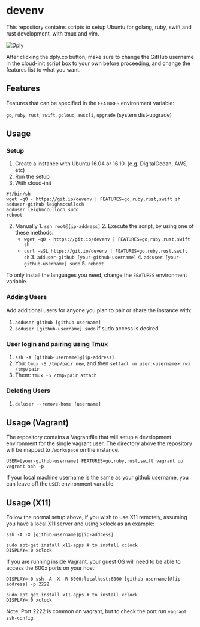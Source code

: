 # devenv

This repository contains scripts to setup Ubuntu for golang, ruby, swift and rust development, with tmux and vim.

[![Dply](https://dply.co/dply-135.svg)](https://dply.co/b/nrjCuUwD)

After clicking the dply.co button, make sure to change the GitHub username in the cloud-init script box to your own before proceeding, and change the features list to what you want.

## Features

Features that can be specified in the `FEATURES` environment variable:

`go`, `ruby`, `rust`, `swift`, `gcloud`, `awscli`, `upgrade` (system dist-upgrade)

## Usage

### Setup

1. Create a instance with Ubuntu 16.04 or 16.10. (e.g. DigitalOcean, AWS, etc)
2. Run the setup
  1. With cloud-init
  ```
#!/bin/sh
wget -qO - https://git.io/devenv | FEATURES=go,ruby,rust,swift sh
adduser-github leighmcculloch
adduser leighmcculloch sudo
reboot
```
  2. Manually
    1. `ssh root@[ip-address]`
    2. Execute the script, by using one of these methods:
      * `wget -qO - https://git.io/devenv | FEATURES=go,ruby,rust,swift sh`
      * `curl -sSL https://git.io/devenv | FEATURES=go,ruby,rust,swift sh`
    3. `adduser-github [your-github-username]`
    4. `adduser [your-github-username] sudo`
    5. `reboot`

To only install the languages you need, change the `FEATURES` environment variable.

### Adding Users

Add additional users for anyone you plan to pair or share the instance with:

1. `adduser-github [github-username]`
2. `adduser [github-username] sudo` if sudo access is desired.

### User login and pairing using Tmux

1. `ssh -A [github-username]@[ip-address]`
2. You: `tmux -S /tmp/pair new`, and then `setfacl -m user:<username>:rwx /tmp/pair`
3. Them: `tmux -S /tmp/pair attach`

### Deleting Users

1. `deluser --remove-home [username]`

## Usage (Vagrant)

The repository contains a Vagrantfile that will setup a development environment for the single vagrant user. The directory above the repository will be mapped to `/workspace` on the instance.

```
USER=[your-github-username] FEATURES=go,ruby,rust,swift vagrant up
vagrant ssh -p
```

If your local machine username is the same as your github username, you can leave off the `USER` environment variable.

## Usage (X11)

Follow the normal setup above, if you wish to use X11 remotely, assuming you have a local X11 server and using xclock as an example:

```
ssh -A -X [github-username]@[ip-address]

sudo apt-get install x11-apps # to install xclock
DISPLAY=:0 xclock
```

If you are running inside Vagrant, your guest OS will need to be able to access the 600x ports on your host:

```
DISPLAY=:0 ssh -A -X -R 6000:localhost:6000 [github-username]@[ip-address] -p 2222

sudo apt-get install x11-apps # to install xclock
DISPLAY=:0 xclock
```

Note: Port 2222 is common on vagrant, but to check the port run `vagrant ssh-config`.
